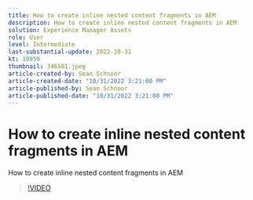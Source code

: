 ```yaml
---
title: How to create inline nested content fragments in AEM
description: How to create inline nested content fragments in AEM
solution: Experience Manager Assets
role: User
level: Intermediate
last-substantial-update: 2022-10-31
kt: 10959
thumbnail: 346581.jpeg
article-created-by: Sean Schnoor
article-created-date: "10/31/2022 3:21:00 PM"
article-published-by: Sean Schnoor
article-published-date: "10/31/2022 3:21:00 PM"
---
```


# How to create inline nested content fragments in AEM

How to create inline nested content fragments in AEM

>[!VIDEO](https://video.tv.adobe.com/v/346581/?quality=12&learn=on)
